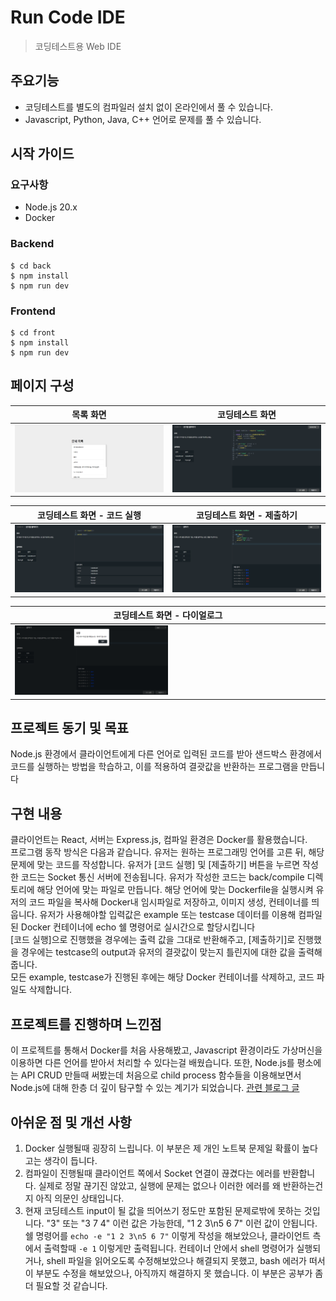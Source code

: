 # Run Code IDE

> 코딩테스트용 Web IDE

## 주요기능

- 코딩테스트를 별도의 컴파일러 설치 없이 온라인에서 풀 수 있습니다.
- Javascript, Python, Java, C++ 언어로 문제를 풀 수 있습니다.

## 시작 가이드

### 요구사항

- Node.js 20.x
- Docker

### Backend

<pre><code>$ cd back
$ npm install
$ npm run dev
</code></pre>

### Frontend

<pre><code>$ cd front
$ npm install
$ npm run dev
</code></pre>

## 페이지 구성

| 목록 화면                                                     | 코딩테스트 화면                                                     |
| ------------------------------------------------------------- | ------------------------------------------------------------------- |
| <img src="front/public/1.png" width="100%" alt="목록 화면" /> | <img src="front/public/2.png" width="100%" alt="코딩테스트 화면" /> |

| 코딩테스트 화면 - 코드 실행                                                     | 코딩테스트 화면 - 제출하기                                                     |
| ------------------------------------------------------------------------------- | ------------------------------------------------------------------------------ |
| <img src="front/public/3.png" width="100%" alt="코딩테스트 화면 - 코드 실행" /> | <img src="front/public/4.png" width="100%" alt="코딩테스트 화면 - 제출하기" /> |

| 코딩테스트 화면 - 다이얼로그                                                    |
| ------------------------------------------------------------------------------- |
| <img src="front/public/5.png" width="50%" alt="코딩테스트 화면 - 다이얼로그" /> |

## 프로젝트 동기 및 목표

Node.js 환경에서 클라이언트에게 다른 언어로 입력된 코드를 받아 샌드박스 환경에서 코드를 실행하는 방법을 학습하고, 이를 적용하여 결괏값을 반환하는 프로그램을 만듭니다

## 구현 내용

클라이언트는 React, 서버는 Express.js, 컴파일 환경은 Docker를 활용했습니다. <br />
프로그램 동작 방식은 다음과 같습니다. 유저는 원하는 프로그래밍 언어를 고른 뒤, 해당 문제에 맞는 코드를 작성합니다. 유저가 [코드 실행] 및 [제출하기] 버튼을 누르면 작성한 코드는 Socket 통신 서버에 전송됩니다. 유저가 작성한 코드는 back/compile 디렉토리에 해당 언어에 맞는 파일로 만듭니다.
해당 언어에 맞는 Dockerfile을 실행시켜 유저의 코드 파일을 복사해 Docker내 임시파일로 저장하고, 이미지 생성, 컨테이너를 띄웁니다.
유저가 사용해야할 입력값은 example 또는 testcase 데이터를 이용해 컴파일된 Docker 컨테이너에 echo 쉘 명령어로 실시간으로 할당시킵니다 <br />
[코드 실행]으로 진행했을 경우에는 출력 값을 그대로 반환해주고, [제출하기]로 진행했을 경우에는 testcase의 output과 유저의 결괏값이 맞는지 틀린지에 대한 값을 출력해줍니다. <br />
모든 example, testcase가 진행된 후에는 해당 Docker 컨테이너를 삭제하고, 코드 파일도 삭제합니다.

## 프로젝트를 진행하며 느낀점

이 프로젝트를 통해서 Docker를 처음 사용해봤고, Javascript 환경이라도 가상머신을 이용하면 다른 언어를 받아서 처리할 수 있다는걸 배웠습니다. 또한, Node.js를 평소에는 API CRUD 만들때 써봤는데 처음으로 child process 함수들을 이용해보면서 Node.js에 대해 한층 더 깊이 탐구할 수 있는 계기가 되었습니다. [관련 블로그 글](https://kyung-a.tistory.com/45)

## 아쉬운 점 및 개선 사항

1. Docker 실행될때 굉장히 느립니다. 이 부분은 제 개인 노트북 문제일 확률이 높다고는 생각이 듭니다.
2. 컴파일이 진행될때 클라이언트 쪽에서 Socket 연결이 끊겼다는 에러를 반환합니다. 실제로 정말 끊기진 않았고, 실행에 문제는 없으나 이러한 에러를 왜 반환하는건지 아직 의문인 상태입니다.
3. 현재 코딩테스트 input이 될 값을 띄어쓰기 정도만 포함된 문제로밖에 못하는 것입니다. "3" 또는 "3 7 4" 이런 값은 가능한데, "1 2 3\n5 6 7" 이런 값이 안됩니다. 쉘 명령어를 <code>echo -e "1 2 3\n5 6 7"</code> 이렇게 작성을 해보았으나, 클라이언트 측에서 출력할때 <code>-e 1</code> 이렇게만 출력됩니다. 컨테이너 안에서 shell 명령어가 실행되거나, shell 파일을 읽어오도록 수정해보았으나 해결되지 못했고, bash 에러가 떠서 이 부분도 수정을 해보았으나, 아직까지 해결하지 못 했습니다. 이 부분은 공부가 좀 더 필요할 것 같습니다.
